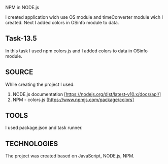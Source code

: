 NPM in NODE.js

I created application wich use OS module and timeConverter module wich I created. Next I added colors in OSinfo module to data.

## Task-13.5

In this task I used npm colors.js and I added colors to data in OSinfo module.
 
## SOURCE 
While creating the project I used: 
1. NODE.js documentation [https://nodejs.org/dist/latest-v10.x/docs/api/]
2. NPM - colors.js [https://www.npmjs.com/package/colors]

## TOOLS 
I used package.json and task runner.

## TECHNOLOGIES 
The project was created based on JavaScript, NODE.js, NPM.
